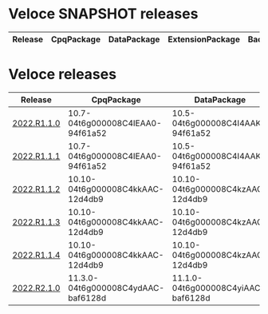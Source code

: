 # Veloce SNAPSHOT releases
| Release | CpqPackage | DataPackage | ExtensionPackage | BackendVersion | StudioVersion | FrontendVersion | DocgenVersion |
| ------- | ---------- | ----------- | ---------------- | -------------- | ------------- | --------------- | ------------- |



# Veloce releases
| Release | CpqPackage | DataPackage | ExtensionPackage | BackendVersion | StudioVersion | FrontendVersion | DocgenVersion |
| ------- | ---------- | ----------- | ---------------- | -------------- | ------------- | --------------- | ------------- |
| [2022.R1.1.0](/install_2022.R1.1.0.sh) | 10.7-04t6g000008C4IEAA0-94f61a52 | 10.5-04t6g000008C4I4AAK-94f61a52 | 10.2-04t6g000008C4CaAAK-94f61a52 | 7.0.0-8da0738f | 1.0.80-37007b6d | 6.0.0-f89a2aba | 1.0.7-14311ef8 |
| [2022.R1.1.1](/install_2022.R1.1.1.sh) | 10.7-04t6g000008C4IEAA0-94f61a52 | 10.5-04t6g000008C4I4AAK-94f61a52 | 10.2-04t6g000008C4CaAAK-94f61a52 | 7.1.5-64f1fa11 | 1.1.1-0997c73c | 6.0.0-f89a2aba | 1.0.7-14311ef8 |
| [2022.R1.1.2](/install_2022.R1.1.2.sh) | 10.10-04t6g000008C4kkAAC-12d4db9 | 10.10-04t6g000008C4kzAAC-12d4db9 | 10.2-04t6g000008C4CaAAK-94f61a52 | 7.3.0-4f5cdf84 | 1.2.0-350d14d4 | 6.2.0-b54db625 | 1.0.7-14311ef8 |
| [2022.R1.1.3](/install_2022.R1.1.3.sh) | 10.10-04t6g000008C4kkAAC-12d4db9 | 10.10-04t6g000008C4kzAAC-12d4db9 | 10.2-04t6g000008C4CaAAK-94f61a52 | 7.6.0-6e8a6985 | 1.2.0-350d14d4 | 6.4.0-31e56f9d | 1.0.7-14311ef8 |
| [2022.R1.1.4](/install_2022.R1.1.4.sh) | 10.10-04t6g000008C4kkAAC-12d4db9 | 10.10-04t6g000008C4kzAAC-12d4db9 | 10.2-04t6g000008C4CaAAK-94f61a52 | 7.7.0-c2d6791a | 1.2.0-350d14d4 | 6.4.0-31e56f9d | 1.0.7-14311ef8 |
| [2022.R2.1.0](/install_2022.R2.1.0.sh) | 11.3.0-04t6g000008C4ydAAC-baf6128d | 11.1.0-04t6g000008C4yiAAC-baf6128d | 10.2.0-04t6g000008C4CaAAK-baf6128d | 8.0.0-e9c17fcd | 2.0.0-3b2359e9 | 7.0.0-e9ac864c | 1.0.7-14311ef8 |

